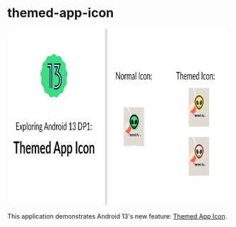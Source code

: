 # themed-app-icon

<div align="center">
    <img src="screenshots/android-13-themed-app-icon.png" height="400" />
</div>

This application demonstrates Android 13's new feature: [Themed App Icon](https://developer.android.com/about/versions/13/features#themed-app-icons).
